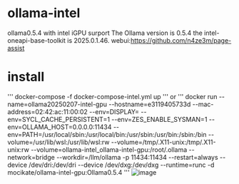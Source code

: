 # ollama-intel
ollama0.5.4 with intel iGPU surport
The Ollama version is 0.5.4 
the intel-oneapi-base-toolkit is 2025.0.1.46.
webui:https://github.com/n4ze3m/page-assist
# install
'''
docker-compose -f docker-compose-intel.yml up
'''
or
'''
docker run --name=ollama20250207-intel-gpu --hostname=e3119405733d --mac-address=02:42:ac:11:00:02 --env=DISPLAY= --env=SYCL_CACHE_PERSISTENT=1 --env=ZES_ENABLE_SYSMAN=1 --env=OLLAMA_HOST=0.0.0.0:11434 --env=PATH=/usr/local/sbin:/usr/local/bin:/usr/sbin:/usr/bin:/sbin:/bin --volume=/usr/lib/wsl:/usr/lib/wsl:rw --volume=/tmp/.X11-unix:/tmp/.X11-unix:rw --volume=ollama-intel_ollama-intel-gpu:/root/.ollama --network=bridge --workdir=/llm/ollama -p 11434:11434 --restart=always --device /dev/dri:/dev/dri --device /dev/dxg:/dev/dxg --runtime=runc -d mocikate/ollama-intel-gpu:Ollama0.5.4
'''
![image](https://github.com/user-attachments/assets/394ef9c1-a621-48a7-9ad4-1ca3cafe5631)
